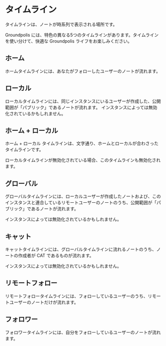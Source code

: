 # タイムライン

タイムラインは、ノートが時系列で表示される場所です。

Groundpolis には、特色の異なる5つのタイムラインがあります。タイムラインを使い分けて、快適な Groundpolis ライフをお楽しみください。

## ホーム
ホームタイムラインには、あなたがフォローしたユーザーのノートが流れます。

## ローカル
ローカルタイムラインには、同じインスタンスにいるユーザーが作成した、公開範囲が「パブリック」であるノートが流れます。
インスタンスによっては無効化されているかもしれません。

## ホーム + ローカル
ホーム + ローカル タイムラインは、文字通り、ホームとローカルが合わさったタイムラインです。

ローカルタイムラインが無効化されている場合、このタイムラインも無効化されます。

## グローバル
グローバルタイムラインには、ローカルユーザーが作成したノートおよび、このインスタンスと連合しているリモートユーザーのノートのうち、公開範囲が「パブリック」であるノートが流れます。

インスタンスによっては無効化されているかもしれません。

## キャット

キャットタイムラインには、グローバルタイムラインに流れるノートのうち、ノートの作成者が CAT であるものが流れます。

インスタンスによっては無効化されているかもしれません。

## リモートフォロー

リモートフォロータイムラインには、フォローしているユーザーのうち、リモートユーザーのノートだけが流れます。

## フォロワー

フォロワータイムラインには、自分をフォローしているユーザーのノートが流れます。
